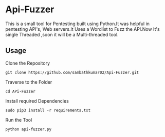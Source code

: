 # Api-Fuzzer
  This is a small tool for Pentesting built using Python.It was helpful in pentesting API's, Web servers.It Uses a Wordlist to Fuzz the API.Now It's single Threaded ,soon it will be a Multi-threaded tool.

## Usage

Clone the Repository
```shell
git clone https://github.com/sambathkumar02/Api-Fuzzer.git
```
Traverse to the Folder
```
cd APi-Fuzzer
```
Install required Dependencies
```
sudo pip3 install -r requirements.txt
```
Run the Tool
```
python api-fuzzer.py
```
